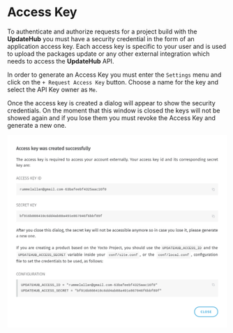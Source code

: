# Access Key

To authenticate and authorize requests for a project build with the **UpdateHub** you must have a security credential in the form of an application access key. Each access key is specific to your user and is used to upload the packages update or any other external integration which needs to access the **UpdateHub** API.

In order to generate an Access Key you must enter the `Settings` menu and click on the `+ Request Access Key` button. Choose a name for the key and select the API Key owner as `Me`.

Once the access key is created a dialog will appear to show the security credentials. On the moment that this window is closed the keys will not be showed again and if you lose them you must revoke the Access Key and generate a new one.

![](../.gitbook/assets/accesskey.png)
